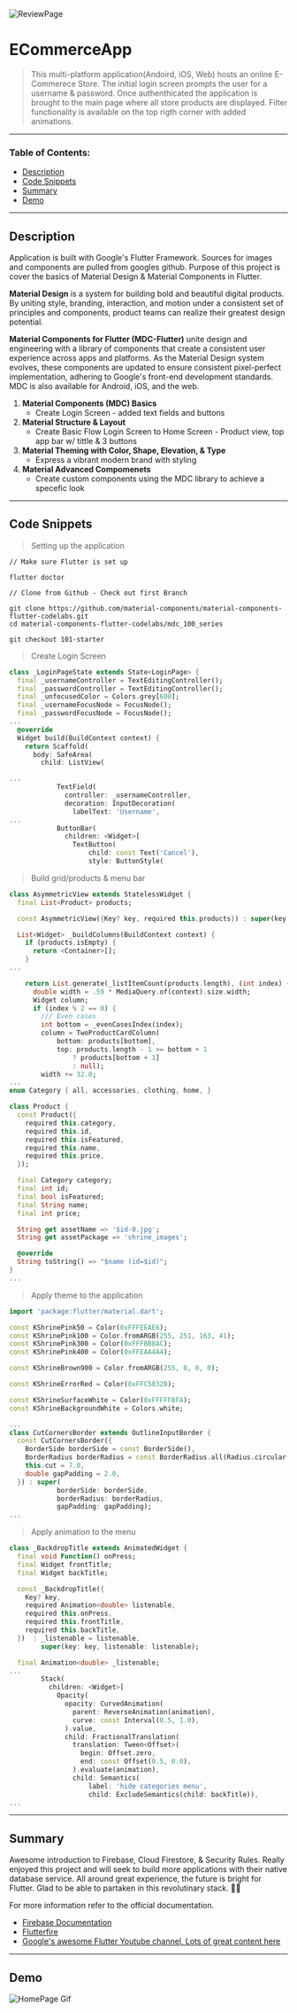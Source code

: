 <img src="https://github.com/C-Dev66/EComerceApp/blob/main/screenshots/ECommerceReview.png" alt="ReviewPage"/>

# ECommerceApp
> This multi-platform application(Andoird, iOS, Web) hosts an online E-Commerece Store. The initial login screen prompts the user for a username & password. Once authenthicated the application is brought to the main page where all store products are displayed. Filter functionality is available on the top rigth corner with added animations.

---

### Table of Contents:

- [Description](#description)
- [Code Snippets](#code-snippets)
- [Summary](#summary)
- [Demo](#demo)




---

## Description

Application is built with Google's Flutter Framework. Sources for images and components are pulled from googles github. Purpose of this project is cover the basics of Material Design & Material Components in Flutter. 

**Material Design** is a system for building bold and beautiful digital products. By uniting style, branding, interaction, and motion under a consistent set of principles and components, product teams can realize their greatest design potential.

**Material Components for Flutter (MDC-Flutter)** unite design and engineering with a library of components that create a consistent user experience across apps and platforms. As the Material Design system evolves, these components are updated to ensure consistent pixel-perfect implementation, adhering to Google's front-end development standards. MDC is also available for Android, iOS, and the web.

1. **Material Components (MDC) Basics**
	- Create Login Screen - added text fields and buttons
2. **Material Structure & Layout**
	- Create Basic Flow Login Screen to Home Screen - Product view, top app bar w/ tittle & 3 buttons
3. **Material Theming with Color, Shape, Elevation, & Type**
	- Express a vibrant modern brand with styling
4. **Material Advanced Compomenets**
	- Create custom components using the MDC library to achieve a specefic look


---

## Code Snippets

> Setting up the application
```
// Make sure Flutter is set up

flutter doctor

// Clone from Github - Check out first Branch

git clone https://github.com/material-components/material-components-flutter-codelabs.git
cd material-components-flutter-codelabs/mdc_100_series

git checkout 101-starter
```


> Create Login Screen
```dart
class _LoginPageState extends State<LoginPage> {
  final _usernameController = TextEditingController();
  final _passwordController = TextEditingController();
  final _unfocusedColor = Colors.grey[600];
  final _usernameFocusNode = FocusNode();
  final _passwordFocusNode = FocusNode();
...
  @override
  Widget build(BuildContext context) {
    return Scaffold(
      body: SafeArea(
        child: ListView(

...
            TextField(
              controller: _usernameController,
              decoration: InputDecoration(
                labelText: 'Username',
...
            ButtonBar(
              children: <Widget>[
                TextButton(
                    child: const Text('Cancel'),
                    style: ButtonStyle(
```

> Build grid/products & menu bar 
``` dart
class AsymmetricView extends StatelessWidget {
  final List<Product> products;

  const AsymmetricView({Key? key, required this.products}) : super(key: key);

  List<Widget> _buildColumns(BuildContext context) {
    if (products.isEmpty) {
      return <Container>[];
    }
...

    return List.generate(_listItemCount(products.length), (int index) {
      double width = .59 * MediaQuery.of(context).size.width;
      Widget column;
      if (index % 2 == 0) {
        /// Even cases
        int bottom = _evenCasesIndex(index);
        column = TwoProductCardColumn(
            bottom: products[bottom],
            top: products.length - 1 >= bottom + 1
                ? products[bottom + 1]
                : null);
        width += 32.0;
...
enum Category { all, accessories, clothing, home, }

class Product {
  const Product({
    required this.category,
    required this.id,
    required this.isFeatured,
    required this.name,
    required this.price,
  });

  final Category category;
  final int id;
  final bool isFeatured;
  final String name;
  final int price;

  String get assetName => '$id-0.jpg';
  String get assetPackage => 'shrine_images';

  @override
  String toString() => "$name (id=$id)";
}
...
```

> Apply theme to the application
```dart
import 'package:flutter/material.dart';

const KShrinePink50 = Color(0xFFFEEAE6);
const KShrinePink100 = Color.fromARGB(255, 251, 163, 41);
const KShrinePink300 = Color(0xFFFBB8AC);
const KShrinePink400 = Color(0xFFEAA4A4);

const KShrineBrown900 = Color.fromARGB(255, 0, 0, 0);

const KShrineErrorRed = Color(0xFFC5032B);

const KShrineSurfaceWhite = Color(0xFFFFFBFA);
const KShrineBackgroundWhite = Colors.white;

...
class CutCornersBorder extends OutlineInputBorder {
  const CutCornersBorder({
    BorderSide borderSide = const BorderSide(),
    BorderRadius borderRadius = const BorderRadius.all(Radius.circular(2.0)),
    this.cut = 7.0,
    double gapPadding = 2.0,
  }) : super(
            borderSide: borderSide,
            borderRadius: borderRadius,
            gapPadding: gapPadding);
...
```

> Apply animation to the menu
```dart
class _BackdropTitle extends AnimatedWidget {
  final void Function() onPress;
  final Widget frontTitle;
  final Widget backTitle;

  const _BackdropTitle({
    Key? key,
    required Animation<double> listenable,
    required this.onPress,
    required this.frontTitle,
    required this.backTitle,
  })  : _listenable = listenable,
        super(key: key, listenable: listenable);

  final Animation<double> _listenable;
...
        Stack(
          children: <Widget>[
            Opacity(
              opacity: CurvedAnimation(
                parent: ReverseAnimation(animation),
                curve: const Interval(0.5, 1.0),
              ).value,
              child: FractionalTranslation(
                translation: Tween<Offset>(
                  begin: Offset.zero,
                  end: const Offset(0.5, 0.0),
                ).evaluate(animation),
                child: Semantics(
                    label: 'hide categories menu',
                    child: ExcludeSemantics(child: backTitle)),
...
```

---

## Summary

Awesome introduction to Firebase, Cloud Firestore, & Security Rules. Really enjoyed this project and will seek to build more applications with their native database service. All around great experience, the future is bright for Flutter. Glad to be able to partaken in this revolutinary stack. 🤩🫶

For more information refer to the official documentation.

- [Firebase Documentation](https://firebase.google.com/docs)
- [Flutterfire](https://firebase.google.com/docs/flutter/setup?platform=ios)
- [Google's awesome Flutter Youtube channel, Lots of great content here](https://www.youtube.com/channel/UCwXdFgeE9KYzlDdR7TG9cMw)

---

## Demo
![HomePage Gif](https://github.com/C-Dev66/EComerceApp/blob/main/screenshots/ECommerceDemo.gif)

